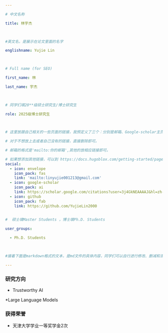 ```yaml
---

# 中文名称

title: 林宇杰

 

#英文名，是展示在论文里面的名字

englishname: Yujie Lin

 

# Full name (for SEO)

first_name: 林

last_name: 宇杰

 

# 同学们填20**级硕士研究生/博士研究生

role: 2025级博士研究生

 

# 这里放跟自己相关的一些页面的链接，我预定义了三个：分别是邮箱、Google-scholar主页和github主页

# 对于不想放上去或者自己没有的链接，直接删除即可。

# 邮箱的格式是'mailto:你的邮箱',其他的放相应链接即可。

# 如果想添加其他链接，可以到 https://docs.hugoblox.com/getting-started/page-builder/#icons 上去找图标，或者直接放在下面的详细介绍上
social:
  - icon: envelope
    icon_pack: fas
    link: 'mailto:linyujie001213@gmail.com'
  - icon: google-scholar
    icon_pack: ai
    link: https://scholar.google.com/citations?user=3j4GkNEAAAAJ&hl=zh-CN
  - icon: github
    icon_pack: fab
    link: https://github.com/YujieLin2000
 

#  硕士填Master Students ，博士填Ph.D. Students

user_groups:

  - Ph.D. Students

 

#接着下面是markdown格式的文本，是md文件的具体内容，同学们可以自行进行修改、删减和添加

---
```


<!-- 以下内容一定要遵循markdown语法 -->

<!-- ###代表的是以三级标题的形式展示后面的文本，* 代表以列表的形式展示后面的文本-->

 

<!-- 这里可以先放一段简要自我介绍或者是自己想要放上去的一些链接 ，不想放的话也可以删了-->



 

### 研究方向

* Trustworthy AI

*Large Language Models

 

<!-- 可以放校内外的一些荣誉，包括荣誉称号、奖学金、企业未来之星等等 -->

### 获得荣誉
* 天津大学学业一等奖学金2次